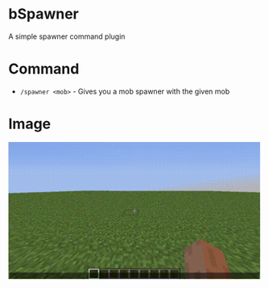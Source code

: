 # bSpawner

A simple spawner command plugin

# Command

- `/spawner <mob>` - Gives you a mob spawner with the given mob

# Image

<img src="https://raw.githubusercontent.com/Braayy/bspawner/master/gifs/spawner.gif" width="500" />